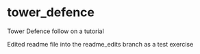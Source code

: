 # tower_defence
Tower Defence follow on a tutorial

Edited readme file into the readme_edits branch as a test exercise
